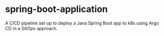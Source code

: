 # spring-boot-application
 A CICD pipeline set up to deploy a Java Spring Boot app to k8s using Argo CD in a GitOps approach.
